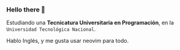 ### Hello there 👋

Estudiando una **Tecnicatura Universitaria en Programación**, en la `Universidad Tecnológica Nacional`.

Hablo Inglés, y me gusta usar neovim para todo.
